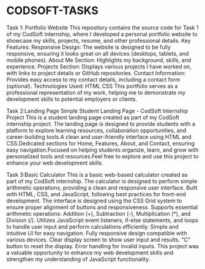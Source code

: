 # CODSOFT-TASKS
Task 1: Portfolio Website 
This repository contains the source code for Task 1 of my CodSoft Internship, where I developed a personal portfolio website to showcase my skills, projects, resume, and other professional details. Key Features: Responsive Design: The website is designed to be fully responsive, ensuring it looks great on all devices (desktops, tablets, and mobile phones). About Me Section: Highlights my background, skills, and experience. Projects Section: Displays various projects I have worked on, with links to project details or GitHub repositories. Contact Information: Provides easy access to my contact details, including a contact form (optional). Technologies Used: HTML CSS This portfolio serves as a professional representation of my work, helping me to demonstrate my development skills to potential employers or clients.


Task 2:Landing Page 
Simple Student Landing Page - CodSoft Internship Project
This is a student landing page created as part of my CodSoft internship project. The landing page is designed to provide students with a platform to explore learning resources, collaboration opportunities, and career-building tools.A clean and user-friendly interface using HTML and  CSS.Dedicated sections for Home, Features, About, and Contact, ensuring easy navigation.Focused on helping students organize, learn, and grow with personalized tools and resources.Feel free to explore and use this project to enhance your web development skills.


Task 3:Basic Calculator
This is a basic web-based calculator created as part of my CodSoft internship. The calculator is designed to perform simple arithmetic operations, providing a clean and responsive user interface.
Built with HTML, CSS, and JavaScript, following best practices for front-end development.
The interface is designed using the CSS Grid system to ensure proper alignment of buttons and responsiveness.
Supports essential arithmetic operations: Addition (+), Subtraction (-), Multiplication (*), and Division (/).
Utilizes JavaScript event listeners, if-else statements, and loops to handle user input and perform calculations efficiently.
Simple and intuitive UI for easy navigation.
Fully responsive design compatible with various devices.
Clear display screen to show user input and results.
"C" button to reset the display.
Error handling for invalid inputs.
This project was a valuable opportunity to enhance my web development skills and strengthen my understanding of JavaScript functionality.
